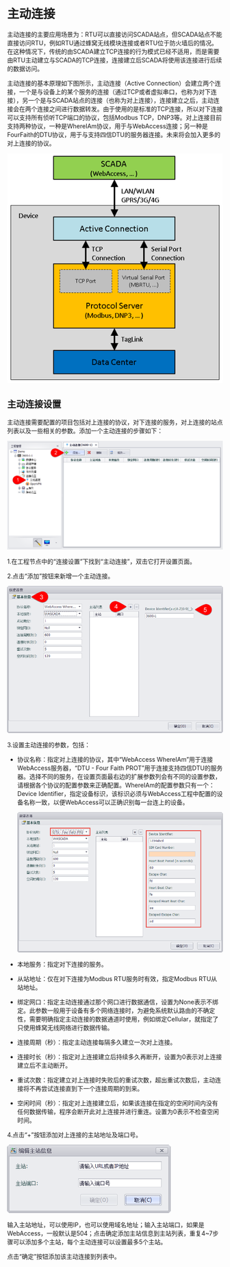 # 主动连接

主动连接的主要应用场景为：RTU可以直接访问SCADA站点，但SCADA站点不能直接访问RTU，例如RTU通过蜂窝无线模块连接或者RTU位于防火墙后的情况。在这种情况下，传统的由SCADA建立TCP连接的行为模式已经不适用，而是需要由RTU主动建立与SCADA的TCP连接，连接建立后SCADA将使用该连接进行后续的数据访问。

主动连接的基本原理如下图所示，主动连接（Active Connection）会建立两个连接，一个是与设备上的某个服务的连接（通过TCP或者虚拟串口，也称为对下连接），另一个是与SCADA站点的连接（也称为对上连接），连接建立之后，主动连接会在两个连接之间进行数据转发。由于使用的是标准的TCP连接，所以对下连接可以支持所有侦听TCP端口的协议，包括Modbus TCP，DNP3等。对上连接目前支持两种协议，一种是WhereIAm协议，用于与WebAccess连接；另一种是FourFaith的DTU协议，用于与支持四信DTU的服务器连接。未来将会加入更多的对上连接的协议。

![](ActiveConnection_1.png)

## 主动连接设置

主动连接需要配置的项目包括对上连接的协议，对下连接的服务，对上连接的站点列表以及一些相关的参数。添加一个主动连接的步骤如下：

![](ActiveConnection_2.png)

1.在工程节点中的“连接设置”下找到“主动连接”，双击它打开设置页面。

2.点击“添加”按钮来新增一个主动连接。

![](ActiveConnection_3.png)

3.设置主动连接的参数，包括：

 - 协议名称：指定对上连接的协议，其中“WebAccess WhereIAm”用于连接WebAccess服务器，“DTU - Four Faith PROT”用于连接支持四信DTU的服务器。选择不同的服务，在设置页面最右边的扩展参数列会有不同的设置参数，请根据各个协议的配置参数来正确配置。WhereIAm的配置参数只有一个：Device Identifier，指定设备标识，该标识必须与WebAccess工程中配置的设备名称一致，以便WebAccess可以正确识别每一台连上的设备。

    ![](ActiveConnection_5.png)

 - 本地服务：指定对下连接的服务。

 - 从站地址：仅在对下连接为Modbus RTU服务时有效，指定Modbus RTU从站地址。

 - 绑定网口：指定主动连接通过那个网口进行数据通信，设置为None表示不绑定。此参数一般用于设备有多个网络连接时，为避免系统默认路由的不确定性，需要明确指定主动连接的数据通道时使用，例如绑定Cellular，就指定了只使用蜂窝无线网络进行数据传输。

 - 连接周期（秒）：指定主动连接每隔多久建立一次对上连接。

 - 连接时长（秒）：指定对上连接建立后持续多久再断开，设置为0表示对上连接建立后不主动断开。

 - 重试次数：指定建立对上连接时失败后的重试次数，超出重试次数后，主动连接将不再尝试连接直到下一个连接周期的到来。

 - 空闲时间（秒）：指定对上连接建立后，如果该连接在指定的空闲时间内没有任何数据传输，程序会断开此对上连接并进行重连。设置为0表示不检查空闲时间。

4.点击“+”按钮添加对上连接的主站地址及端口号。

![](ActiveConnection_4.png)

输入主站地址，可以使用IP，也可以使用域名地址；输入主站端口，如果是WebAccess，一般默认是504；点击确定添加主站信息到主站列表，重复4~7步骤可以添加多个主站，每个主动连接可以设置最多5个主站。

点击“确定”按钮添加该主动连接到列表中。